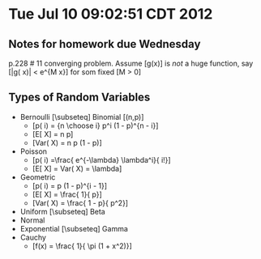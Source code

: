 # Tue Jul 10 09:02:51 CDT 2012

## Notes for homework due Wednesday
p.228 # 11 converging problem.
Assume \[g(x)\] is _not_ a huge function, say \[|g( x)| < e^{M x}\]
for som fixed \[M > 0\]

## Types of Random Variables
* Bernoulli \[\subseteq\] Binomial \[(n,p)\]
  * \[p( i) = {n \choose i} p^i (1 - p)^{n - i}\]
  * \[E[ X] = n p\]
  * \[Var( X) = n p (1 - p)\]
* Poisson
  * \[p( i) =\frac{ e^{-\lambda} \lambda^i}{ i!}\]
  * \[E[ X] = Var( X) = \lambda\]
* Geometric
  * \[p( i) = p (1 - p)^{i - 1}\]
  * \[E[ X] = \frac{ 1}{ p}\]
  * \[Var( X) = \frac{ 1 - p}{ p^2}\]
* Uniform \[\subseteq\] Beta
* Normal
* Exponential \[\subseteq\] Gamma
* Cauchy
  * \[f(x) = \frac{ 1}{ \pi (1 + x^2)}\]
